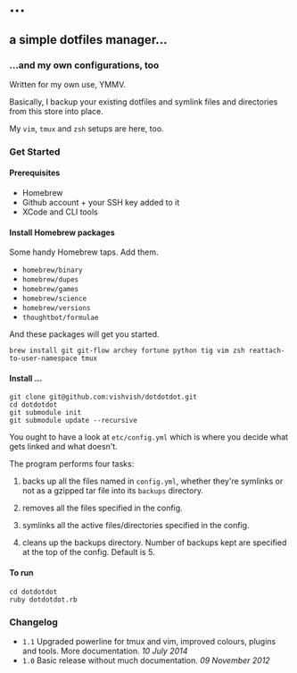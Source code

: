 # ...

## a simple dotfiles manager...

### ...and my own configurations, too

Written for my own use, YMMV.

Basically, I backup your existing dotfiles and symlink files and directories from this store into place.

My `vim`, `tmux` and `zsh` setups are here, too.

### Get Started

#### Prerequisites

* Homebrew
* Github account + your SSH key added to it
* XCode and CLI tools

#### Install Homebrew packages

Some handy Homebrew taps. Add them.

* `homebrew/binary`
* `homebrew/dupes`
* `homebrew/games`
* `homebrew/science`
* `homebrew/versions`
* `thoughtbot/formulae`


And these packages will get you started.

	brew install git git-flow archey fortune python tig vim zsh reattach-to-user-namespace tmux

#### Install ...

    git clone git@github.com:vishvish/dotdotdot.git
    cd dotdotdot
    git submodule init
    git submodule update --recursive

You ought to have a look at `etc/config.yml` which is where you decide what gets linked and what doesn't.

The program performs four tasks:

1. backs up all the files named in `config.yml`, whether they're symlinks or not as a gzipped tar file into its `backups` directory.

2. removes all the files specified in the config.

3. symlinks all the active files/directories specified in the config.

4. cleans up the backups directory. Number of backups kept are specified at the top of the config. Default is 5.

#### To run

    cd dotdotdot
    ruby dotdotdot.rb

### Changelog

* `1.1` Upgraded powerline for tmux and vim, improved colours, plugins and tools. More documentation. *10 July 2014*
* `1.0` Basic release without much documentation. *09 November 2012*
